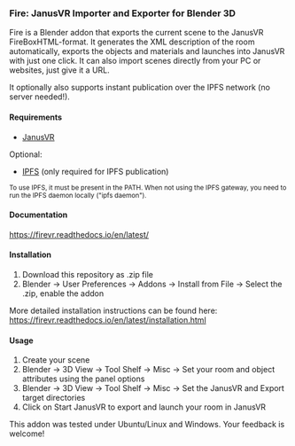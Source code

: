 ### Fire: JanusVR Importer and Exporter for Blender 3D

Fire is a Blender addon that exports the current scene to the JanusVR FireBoxHTML-format. It generates the XML description of the room automatically, exports the objects and materials and launches into JanusVR with just one click. It can also import scenes directly from your PC or websites, just give it a URL.

It optionally also supports instant publication over the IPFS network (no server needed!).

#### Requirements

- [JanusVR](http://www.janusvr.com/)

Optional:
- [IPFS](http://ipfs.io/docs/install/) (only required for IPFS publication)
<sup>
To use IPFS, it must be present in the PATH. When not using the IPFS gateway, you need to run the IPFS daemon locally ("ipfs daemon").
</sup>

#### Documentation
https://firevr.readthedocs.io/en/latest/

#### Installation

1. Download this repository as .zip file
2. Blender -> User Preferences -> Addons -> Install from File -> Select the .zip, enable the addon

More detailed installation instructions can be found here: https://firevr.readthedocs.io/en/latest/installation.html

#### Usage

1. Create your scene
2. Blender -> 3D View -> Tool Shelf -> Misc -> Set your room and object attributes using the panel options
3. Blender -> 3D View -> Tool Shelf -> Misc -> Set the JanusVR and Export target directories 
4. Click on Start JanusVR to export and launch your room in JanusVR

This addon was tested under Ubuntu/Linux and Windows. Your feedback is welcome!
